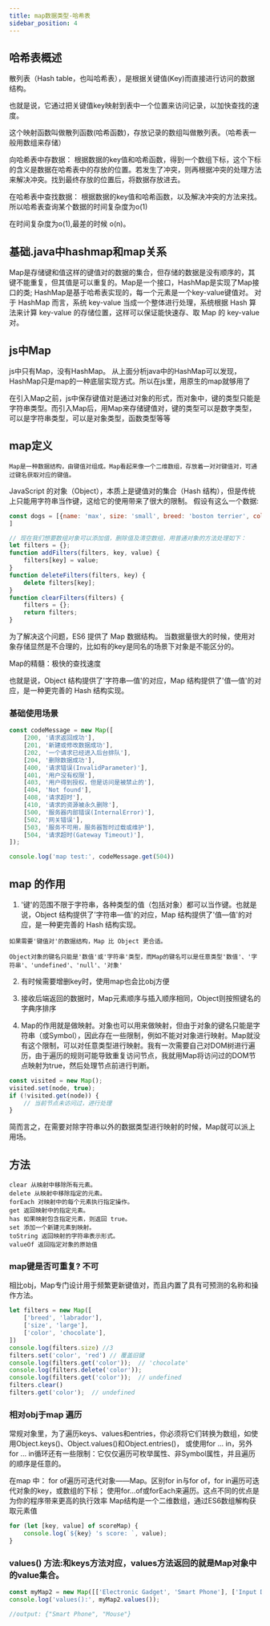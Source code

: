 ```yaml
---
title: map数据类型-哈希表
sidebar_position: 4
---
```


## 哈希表概述
散列表（Hash table，也叫哈希表），是根据关键值(Key)而直接进行访问的数据结构。

也就是说，它通过把关键值key映射到表中一个位置来访问记录，以加快查找的速度。

这个映射函数叫做散列函数(哈希函数)，存放记录的数组叫做散列表。（哈希表一般用数组来存储）

向哈希表中存数据：
根据数据的key值和哈希函数，得到一个数组下标，这个下标的含义是数据在哈希表中的存放的位置。若发生了冲突，则再根据冲突的处理方法来解决冲突。找到最终存放的位置后，将数据存放进去。

在哈希表中查找数据：
根据数据的key值和哈希函数，以及解决冲突的方法来找。
所以哈希表查询某个数据的时间复杂度为o(1)

在时间复杂度为o(1),最差的时候 o(n)。

## 基础.java中hashmap和map关系
Map是存储键和值这样的键值对的数据的集合，但存储的数据是没有顺序的，其键不能重复，但其值是可以重复的。Map是一个接口，HashMap是实现了Map接口的类;
HashMap是基于哈希表实现的，每一个元素是一个key-value键值对。
对于 HashMap 而言，系统 key-value 当成一个整体进行处理，系统根据 Hash 算法来计算 key-value 的存储位置，这样可以保证能快速存、取 Map 的 key-value 对。

## js中Map
js中只有Map，没有HashMap。
从上面分析java中的HashMap可以发现，HashMap只是map的一种底层实现方式。所以在js里，用原生的map就够用了

在引入Map之前，js中保存键值对是通过对象的形式，而对象中，键的类型只能是字符串类型。而引入Map后，用Map来存储键值对，键的类型可以是数字类型，可以是字符串类型，可以是对象类型，函数类型等等

## map定义
`Map是一种数据结构，由键值对组成。Map看起来像一个二维数组，存放着一对对键值对，可通过键名获取对应的键值。`

JavaScript 的对象（Object），本质上是键值对的集合（Hash 结构），但是传统上只能用字符串当作键，这给它的使用带来了很大的限制。
假设有这么一个数据:
```js
const dogs = [{name: 'max', size: 'small', breed: 'boston terrier', color: 'black'}, {name: 'don', size: 'large', breed: 'labrador', color: 'black'}, {name: 'shadow', size: 'medium', breed: 'labrador', color: 'chocolate'}
]

// 现在我们想要数组对象可以添加值，删除值及清空数组，用普通对象的方法处理如下：
let filters = {};
function addFilters(filters, key, value) {
    filters[key] = value;
}
function deleteFilters(filters, key) {
    delete filters[key];
}
function clearFilters(filters) {
    filters = {};
    return filters;
}
```
为了解决这个问题，ES6 提供了 Map 数据结构。
当数据量很大的时候，使用对象存储显然是不合理的，比如有的key是同名的场景下对象是不能区分的。

Map的精髓：极快的查找速度

也就是说，Object 结构提供了'字符串—值'的对应，Map 结构提供了'值—值'的对应，是一种更完善的 Hash 结构实现。

### 基础使用场景
```js
const codeMessage = new Map([
    [200, '请求返回成功'],
    [201, '新建或修改数据成功'],
    [202, '一个请求已经进入后台排队'],
    [204, '删除数据成功'],
    [400, '请求错误(InvalidParameter)'],
    [401, '用户没有权限'],
    [403, '用户得到授权，但是访问是被禁止的'],
    [404, 'Not found'],
    [408, '请求超时'],
    [410, '请求的资源被永久删除'],
    [500, '服务器内部错误(InternalError)'],
    [502, '网关错误'],
    [503, '服务不可用，服务器暂时过载或维护'],
    [504, '请求超时(Gateway Timeout)'],
]);

console.log('map test:', codeMessage.get(504))
```

## map 的作用
1. '键'的范围不限于字符串，各种类型的值（包括对象）都可以当作键。也就是说，Object 结构提供了'字符串—值'的对应，Map 结构提供了'值—值'的对应，是一种更完善的 Hash 结构实现。
```
如果需要'键值对'的数据结构，Map 比 Object 更合适。

Object对象的键名只能是'数值'或'字符串'类型，而Map的键名可以是任意类型'数值'、'字符串'、'undefined'、'null'、'对象'
```

2. 有时候需要增删key时，使用map也会比obj方便


4. 接收后端返回的数据时，Map元素顺序与插入顺序相同，Object则按照键名的字典序排序

5. Map的作用就是做映射。对象也可以用来做映射，但由于对象的键名只能是字符串（或Symbol），因此存在一些限制，例如不能对对象进行映射。Map就没有这个限制，可以对任意类型进行映射。我有一次需要自己对DOM树进行遍历，由于遍历的规则可能导致重复访问节点，我就用Map将访问过的DOM节点映射为true，然后处理节点前进行判断。
```js
const visited = new Map();
visited.set(node, true);
if (!visited.get(node)) {
	// 当前节点未访问过，进行处理
}
```

简而言之，在需要对除字符串以外的数据类型进行映射的时候，Map就可以派上用场。


## 方法
```
clear 从映射中移除所有元素。
delete 从映射中移除指定的元素。
forEach 对映射中的每个元素执行指定操作。
get 返回映射中的指定元素。
has 如果映射包含指定元素，则返回 true。
set 添加一个新建元素到映射。
toString 返回映射的字符串表示形式。
valueOf 返回指定对象的原始值
```

### map键是否可重复? 不可
相比obj，Map专门设计用于频繁更新键值对，而且内置了具有可预测的名称和操作方法。

```js
let filters = new Map([
    ['breed', 'labrador'],
    ['size', 'large'],
    ['color', 'chocolate'],
])
console.log(filters.size) //3
filters.set('color', 'red') // 覆盖旧键
console.log(filters.get('color'));  // 'chocolate'
console.log(filters.delete('color'));
console.log(filters.get('color'));  // undefined
filters.clear()
filters.get('color');  // undefined
```

### 相对obj于map 遍历
常规对象里，为了遍历keys、values和entries，你必须将它们转换为数组，如使用Object.keys()、Object.values()和Object.entries()，
或使用for ... in，另外for ... in循环还有一些限制：它仅仅遍历可枚举属性、非Symbol属性，并且遍历的顺序是任意的。

在map 中：
for of遍历可迭代对象——Map。区别for in与for of，for in遍历可迭代对象的key，或数组的下标；
使用for…of或forEach来遍历。这点不同的优点是为你的程序带来更高的执行效率
Map结构是一个二维数组，通过ES6数组解构获取元素值

```js
for (let [key, value] of scoreMap) {
    console.log(`${key} 's score: `, value);
}
```

### values() 方法:和keys方法对应，values方法返回的就是Map对象中的value集合。
```js
const myMap2 = new Map([['Electronic Gadget', 'Smart Phone'], ['Input Devices', 'Mouse']]);
console.log('values():', myMap2.values());

//output: {"Smart Phone", "Mouse"}
```
